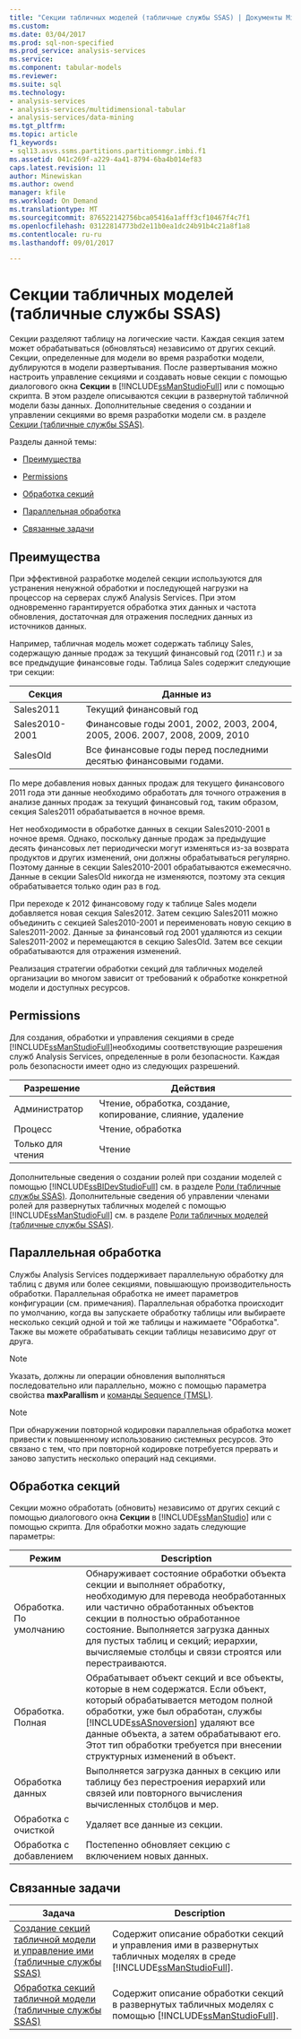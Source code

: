 ```yaml
---
title: "Секции табличных моделей (табличные службы SSAS) | Документы Microsoft"
ms.custom: 
ms.date: 03/04/2017
ms.prod: sql-non-specified
ms.prod_service: analysis-services
ms.service: 
ms.component: tabular-models
ms.reviewer: 
ms.suite: sql
ms.technology:
- analysis-services
- analysis-services/multidimensional-tabular
- analysis-services/data-mining
ms.tgt_pltfrm: 
ms.topic: article
f1_keywords:
- sql13.asvs.ssms.partitions.partitionmgr.imbi.f1
ms.assetid: 041c269f-a229-4a41-8794-6ba4b014ef83
caps.latest.revision: 11
author: Minewiskan
ms.author: owend
manager: kfile
ms.workload: On Demand
ms.translationtype: MT
ms.sourcegitcommit: 876522142756bca05416a1afff3cf10467f4c7f1
ms.openlocfilehash: 03122814773bd2e11b0ea1dc24b91b4c21a8f1a8
ms.contentlocale: ru-ru
ms.lasthandoff: 09/01/2017

---
```

# <a name="tabular-model-partitions-ssas-tabular"></a>Секции табличных моделей (табличные службы SSAS)
  Секции разделяют таблицу на логические части. Каждая секция затем может обрабатываться (обновляться) независимо от других секций. Секции, определенные для модели во время разработки модели, дублируются в модели развертывания. После развертывания можно настроить управление секциями и создавать новые секции с помощью диалогового окна **Секции** в [!INCLUDE[ssManStudioFull](../../includes/ssmanstudiofull-md.md)] или с помощью скрипта. В этом разделе описываются секции в развернутой табличной модели базы данных. Дополнительные сведения о создании и управлении секциями во время разработки модели см. в разделе [Секции (табличные службы SSAS)](../../analysis-services/tabular-models/partitions-ssas-tabular.md).  
  
 Разделы данной темы:  
  
-   [Преимущества](#bkmk_benefits)  
  
-   [Permissions](#bkmk_permissions)  
  
-   [Обработка секций](#bkmk_process_partitions)  
  
-   [Параллельная обработка](#bkmk_parallelProc)  
  
-   [Связанные задачи](#bkmk_related_tasks)  
  
##  <a name="bkmk_benefits"></a> Преимущества  
 При эффективной разработке моделей секции используются для устранения ненужной обработки и последующей нагрузки на процессор на серверах служб Analysis Services. При этом одновременно гарантируется обработка этих данных и частота обновления, достаточная для отражения последних данных из источников данных.  
  
 Например, табличная модель может содержать таблицу Sales, содержащую данные продаж за текущий финансовый год (2011 г.) и за все предыдущие финансовые годы. Таблица Sales содержит следующие три секции:  
  
|Секция|Данные из|  
|---------------|---------------|  
|Sales2011|Текущий финансовый год|  
|Sales2010-2001|Финансовые годы 2001, 2002, 2003, 2004, 2005, 2006. 2007, 2008, 2009, 2010|  
|SalesOld|Все финансовые годы перед последними десятью финансовыми годами.|  
  
 По мере добавления новых данных продаж для текущего финансового 2011 года эти данные необходимо обработать для точного отражения в анализе данных продаж за текущий финансовый год, таким образом, секция Sales2011 обрабатывается в ночное время.  
  
 Нет необходимости в обработке данных в секции Sales2010-2001 в ночное время. Однако, поскольку данные продаж за предыдущие десять финансовых лет периодически могут изменяться из-за возврата продуктов и других изменений, они должны обрабатываться регулярно. Поэтому данные в секции Sales2010-2001 обрабатываются ежемесячно. Данные в секции SalesOld никогда не изменяются, поэтому эта секция обрабатывается только один раз в год.  
  
 При переходе к 2012 финансовому году к таблице Sales модели добавляется новая секция Sales2012. Затем секцию Sales2011 можно объединить с секцией Sales2010-2001 и переименовать новую секцию в Sales2011-2002. Данные за финансовый год 2001 удаляются из секции Sales2011-2002 и перемещаются в секцию SalesOld. Затем все секции обрабатываются для отражения изменений.  
  
 Реализация стратегии обработки секций для табличных моделей организации во многом зависит от требований к обработке конкретной модели и доступных ресурсов.  
  
##  <a name="bkmk_permissions"></a> Permissions  
 Для создания, обработки и управления секциями в среде [!INCLUDE[ssManStudioFull](../../includes/ssmanstudiofull-md.md)]необходимы соответствующие разрешения служб Analysis Services, определенные в роли безопасности. Каждая роль безопасности имеет одно из следующих разрешений.  
  
|Разрешение|Действия|  
|----------------|-------------|  
|Администратор|Чтение, обработка, создание, копирование, слияние, удаление|  
|Процесс|Чтение, обработка|  
|Только для чтения|Чтение|  
  
 Дополнительные сведения о создании ролей при создании моделей с помощью [!INCLUDE[ssBIDevStudioFull](../../includes/ssbidevstudiofull-md.md)] см. в разделе [Роли (табличные службы SSAS)](../../analysis-services/tabular-models/roles-ssas-tabular.md). Дополнительные сведения об управлении членами ролей для развернутых табличных моделей с помощью [!INCLUDE[ssManStudioFull](../../includes/ssmanstudiofull-md.md)] см. в разделе [Роли табличных моделей (табличные службы SSAS)](../../analysis-services/tabular-models/tabular-model-roles-ssas-tabular.md).  
  
##  <a name="bkmk_parallelProc"></a> Параллельная обработка  
Службы Analysis Services поддерживает параллельную обработку для таблиц с двумя или более секциями, повышающую производительность обработки. Параллельная обработка не имеет параметров конфигурации (см. примечания). Параллельная обработка происходит по умолчанию, когда вы запускаете обработку таблицы или выбираете несколько секций одной и той же таблицы и нажимаете "Обработка". Также вы можете обрабатывать секции таблицы независимо друг от друга.  
  
> [!NOTE]  
>  Указать, должны ли операции обновления выполняться последовательно или параллельно, можно с помощью параметра свойства **maxParallism** и [команды Sequence (TMSL)](../../analysis-services/tabular-models-scripting-language-commands/sequence-command-tmsl.md).

> [!NOTE]  
>  При обнаружении повторной кодировки параллельная обработка может привести к повышенному использованию системных ресурсов. Это связано с тем, что при повторной кодировке потребуется прервать и заново запустить несколько операций над секциями.  
  
##  <a name="bkmk_process_partitions"></a> Обработка секций  
 Секции можно обработать (обновить) независимо от других секций с помощью диалогового окна **Секции** в [!INCLUDE[ssManStudio](../../includes/ssmanstudio-md.md)] или с помощью скрипта. Для обработки можно задать следующие параметры:  
  
|Режим|Description|  
|----------|-----------------|  
|Обработка. По умолчанию|Обнаруживает состояние обработки объекта секции и выполняет обработку, необходимую для перевода необработанных или частично обработанных объектов секции в полностью обработанное состояние. Выполняется загрузка данных для пустых таблиц и секций; иерархии, вычисляемые столбцы и связи строятся или перестраиваются.|  
|Обработка. Полная|Обрабатывает объект секций и все объекты, которые в нем содержатся. Если объект, который обрабатывается методом полной обработки, уже был обработан, службы [!INCLUDE[ssASnoversion](../../includes/ssasnoversion-md.md)] удаляют все данные объекта, а затем обрабатывают его. Этот тип обработки требуется при внесении структурных изменений в объект.|  
|Обработка данных|Выполняется загрузка данных в секцию или таблицу без перестроения иерархий или связей или повторного вычисления вычисленных столбцов и мер.|  
|Обработка с очисткой|Удаляет все данные из секции.|  
|Обработка с добавлением|Постепенно обновляет секцию с включением новых данных.|  
  
##  <a name="bkmk_related_tasks"></a> Связанные задачи  
  
|Задача|Description|  
|----------|-----------------|  
|[Создание секций табличной модели и управление ими (табличные службы SSAS)](../../analysis-services/tabular-models/create-and-manage-tabular-model-partitions-ssas-tabular.md)|Содержит описание обработки секций и управления ими в развернутых табличных моделях в среде [!INCLUDE[ssManStudioFull](../../includes/ssmanstudiofull-md.md)].|  
|[Обработка секций табличной модели (табличные службы SSAS)](../../analysis-services/tabular-models/process-tabular-model-partitions-ssas-tabular.md)|Содержит описание обработки секций в развернутых табличных моделях с помощью [!INCLUDE[ssManStudioFull](../../includes/ssmanstudiofull-md.md)].|  
  
  


